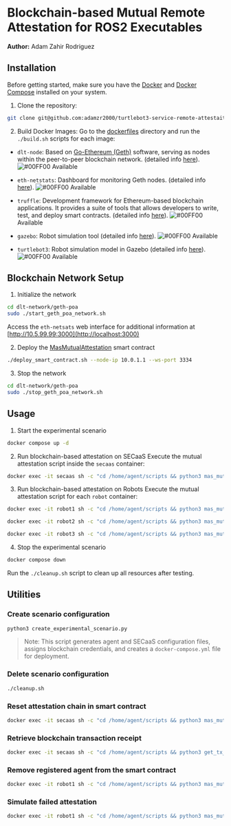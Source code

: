 # Blockchain-based Mutual Remote Attestation for ROS2 Executables

**Author:** Adam Zahir Rodriguez

## Installation
Before getting started, make sure you have the [Docker](https://docs.docker.com/engine/install/ubuntu/) and [Docker Compose](https://docs.docker.com/compose/install/linux/) installed on your system.

1. Clone the repository:
```bash
git clone git@github.com:adamzr2000/turtlebot3-service-remote-attestaition.git
```

2. Build Docker Images:
Go to the [dockerfiles](./dockerfiles) directory and run the `./build.sh` scripts for each image:

- `dlt-node`: Based on [Go-Ethereum (Geth)](https://geth.ethereum.org/docs) software, serving as nodes within the peer-to-peer blockchain network. (detailed info [here](./dockerfiles/dlt-node/)). ![#00FF00](https://via.placeholder.com/15/00ff00/000000?text=+) Available

- `eth-netstats`: Dashboard for monitoring Geth nodes. (detailed info [here](./dockerfiles/eth-netstats/)). ![#00FF00](https://via.placeholder.com/15/00ff00/000000?text=+) Available

- `truffle`: Development framework for Ethereum-based blockchain applications. It provides a suite of tools that allows developers to write, test, and deploy smart contracts. (detailed info [here](./dockerfiles/eth-netstats/)). ![#00FF00](https://via.placeholder.com/15/00ff00/000000?text=+) Available

- `gazebo`: Robot simulation tool (detailed info [here](./dockerfiles/gazebo-vnc/)). ![#00FF00](https://via.placeholder.com/15/00ff00/000000?text=+) Available

- `turtlebot3`: Robot simulation model in Gazebo (detailed info [here](./dockerfiles/turtlebot3/)). ![#00FF00](https://via.placeholder.com/15/00ff00/000000?text=+) Available

## Blockchain Network Setup
1. Initialize the network
```bash
cd dlt-network/geth-poa
sudo ./start_geth_poa_network.sh
```

Access the `eth-netsats` web interface for additional information at [http://10.5.99.99:3000](http://localhost:3000)

2. Deploy the [MasMutualAttestation](./smart-contracts/contracts/MasMutualAttestation.sol) smart contract
```bash
./deploy_smart_contract.sh --node-ip 10.0.1.1 --ws-port 3334 
```

3. Stop the network
```bash
cd dlt-network/geth-poa
sudo ./stop_geth_poa_network.sh
```

## Usage

1. Start the experimental scenario
```bash
docker compose up -d
```

2. Run blockchain-based attestation on SECaaS
Execute the mutual attestation script inside the `secaas` container:

```bash
docker exec -it secaas sh -c "cd /home/agent/scripts && python3 mas_mutual_attestation.py --participant secaas"
```

3. Run blockchain-based attestation on Robots
Execute the mutual attestation script for each `robot` container:

```bash
docker exec -it robot1 sh -c "cd /home/agent/scripts && python3 mas_mutual_attestation.py --participant agent --bootstrap"
```

```bash
docker exec -it robot2 sh -c "cd /home/agent/scripts && python3 mas_mutual_attestation.py --participant agent --bootstrap"
```

```bash
docker exec -it robot3 sh -c "cd /home/agent/scripts && python3 mas_mutual_attestation.py --participant agent --bootstrap"
```

4. Stop the experimental scenario
```bash
docker compose down
```

Run the `./cleanup.sh` script to clean up all resources after testing.

## Utilities

### Create scenario configuration
```bash
python3 create_experimental_scenario.py
```

> Note: This script generates agent and SECaaS configuration files, assigns blockchain credentials, and creates a `docker-compose.yml` file for deployment.

### Delete scenario configuration
```bash
./cleanup.sh
```

### Reset attestation chain in smart contract
```bash
docker exec -it secaas sh -c "cd /home/agent/scripts && python3 mas_mutual_attestation.py --participant secaas --reset-chain"
```

### Retrieve blockchain transaction receipt
```bash
docker exec -it secaas sh -c "cd /home/agent/scripts && python3 get_tx_receipt.py --eth-node-url ws://10.0.1.1:3334 --tx-hash <hash>"
```

### Remove registered agent from the smart contract
```bash
docker exec -it robot1 sh -c "cd /home/agent/scripts && python3 mas_mutual_attestation.py --participant agent --remove-agent"
```

### Simulate failed attestation
```bash
docker exec -it robot1 sh -c "cd /home/agent/scripts && python3 mas_mutual_attestation.py --participant agent --bootstrap --fail-attestation"
```

